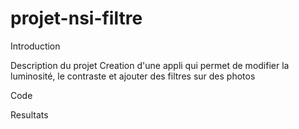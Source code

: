# projet-nsi-filtre

Introduction

Description du projet
Creation d'une appli qui permet de modifier la luminosité, le contraste et ajouter des filtres sur des photos


Code

Resultats


